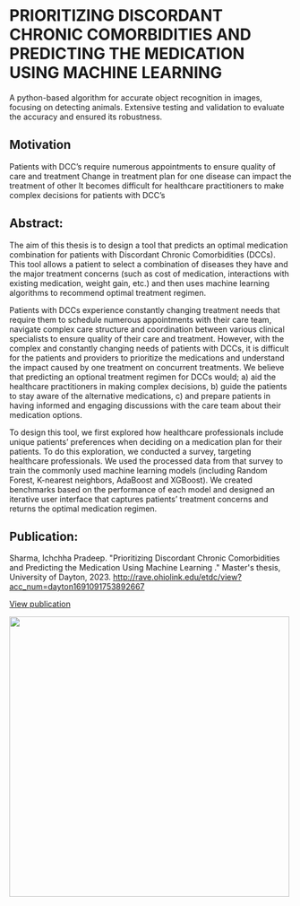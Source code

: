 # PRIORITIZING DISCORDANT CHRONIC COMORBIDITIES AND PREDICTING THE MEDICATION USING MACHINE LEARNING
A python-based algorithm for accurate object recognition in images, focusing on detecting animals.
Extensive testing and validation to evaluate the accuracy and ensured its robustness.

## Motivation
Patients with DCC’s require numerous appointments to ensure quality of care and treatment 
Change in treatment plan for one disease can impact the treatment of other
It becomes difficult for healthcare practitioners to make complex decisions for patients with DCC’s

## Abstract:
The aim of this thesis is to design a tool that predicts an optimal medication combination for patients with Discordant Chronic Comorbidities (DCCs). This tool allows a patient to select a combination of diseases they have and the major treatment concerns (such as cost of medication, interactions with existing medication, weight gain, etc.) and then uses machine learning algorithms to recommend optimal treatment regimen. 

Patients with DCCs experience constantly changing treatment needs that require them to schedule numerous appointments with their care team, navigate complex care structure and coordination between various clinical specialists to ensure quality of their care and treatment. However, with the complex and constantly changing needs of patients with DCCs, it is difficult for the patients and providers to prioritize the medications and understand the impact caused by one treatment on concurrent treatments. We believe that predicting an optional treatment regimen for DCCs would; a) aid the healthcare practitioners in making complex decisions, b) guide the patients to stay aware of the alternative medications, c) and prepare patients in having informed and engaging discussions with the care team about their medication options. 

To design this tool, we first explored how healthcare professionals include unique patients’ preferences when deciding on a medication plan for their patients. To do this exploration, we conducted a survey, targeting healthcare professionals. We used the processed data from that survey to train the commonly used machine learning models (including Random Forest, K-nearest neighbors, AdaBoost and XGBoost). We created benchmarks based on the performance of each model and designed an iterative user interface that captures patients’ treatment concerns and returns the optimal medication regimen. 

## Publication:
Sharma, Ichchha Pradeep. "Prioritizing Discordant Chronic Comorbidities and Predicting the Medication Using Machine Learning ." Master's thesis, University of Dayton, 2023. http://rave.ohiolink.edu/etdc/view?acc_num=dayton1691091753892667

[View publication](https://etd.ohiolink.edu/acprod/odb_etd/etd/r/1501/10?clear=10&p10_accession_num=dayton1691091753892667)

<img src="https://github.com/sharmaichchhaa/medicine-prediction-Machine-Learning/assets/125387628/9227a5e2-051b-4955-a4e1-e3fcdc4c66a0" width="500">

